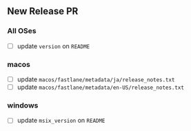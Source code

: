 ## New Release PR

### All OSes

- [ ] update `version` on `README`

### macos

- [ ] update `macos/fastlane/metadata/ja/release_notes.txt`
- [ ] update `macos/fastlane/metadata/en-US/release_notes.txt`

### windows

- [ ] update `msix_version` on `README`

